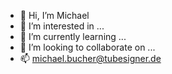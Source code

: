 - 👋 Hi, I’m Michael
- 👀 I’m interested in ...
- 🌱 I’m currently learning ...
- 💞️ I’m looking to collaborate on ...
- 📫 michael.bucher@tubesigner.de

<!---
mbucherTub/mbucherTub is a ✨ special ✨ repository because its `README.md` (this file) appears on your GitHub profile.
You can click the Preview link to take a look at your changes.
--->
